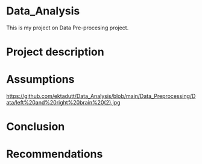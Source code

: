 # Data_Analysis
This is my project on Data Pre-procesing project.

# Project description

# Assumptions
https://github.com/ektadutt/Data_Analysis/blob/main/Data_Preprocessing/Data/left%20and%20right%20brain%20(2).jpg
# Conclusion

# Recommendations
